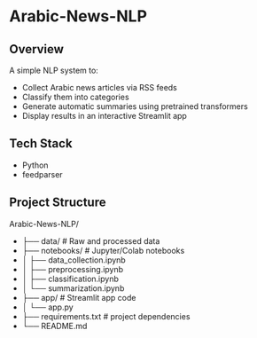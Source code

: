 # Arabic-News-NLP
## Overview
A simple NLP system to:
- Collect Arabic news articles via RSS feeds
- Classify them into categories 
- Generate automatic summaries using pretrained transformers
- Display results in an interactive Streamlit app

## Tech Stack
- Python
- feedparser

## Project Structure
Arabic-News-NLP/
- ├── data/                # Raw and processed data
- ├── notebooks/           # Jupyter/Colab notebooks
- │   ├── data_collection.ipynb
- │   ├── preprocessing.ipynb
- │   ├── classification.ipynb
- │   └── summarization.ipynb
- ├── app/                 # Streamlit app code
- │   └── app.py
- ├── requirements.txt     # project dependencies
- └──  README.md

